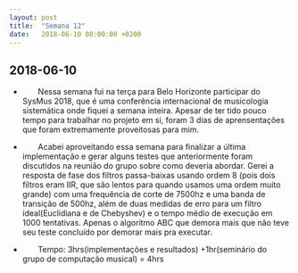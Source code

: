 ```yaml
---
layout: post
title:  "Semana 12"
date:   2018-06-10 00:00:00 +0200
---
```


## 2018-06-10

* &nbsp;&nbsp;&nbsp;&nbsp;&nbsp;&nbsp; Nessa semana fui na terça para Belo Horizonte participar do SysMus 2018, que é uma conferência internacional de musicologia sistemática onde fiquei a semana inteira. Apesar de ter tido pouco tempo para trabalhar no projeto em si, foram 3 dias de aprensentações que foram extremamente proveitosas para mim.
* &nbsp;&nbsp;&nbsp;&nbsp;&nbsp;&nbsp; Acabei aproveitando essa semana para finalizar a última implementação e gerar alguns testes que anteriormente foram discutidos na reunião do grupo sobre como deveria abordar. Gerei a resposta de fase dos filtros passa-baixas usando ordem 8 (pois dois filtros eram IIR, que são lentos para quando usamos uma ordem muito grande) com uma frequência de corte de 7500hz e uma banda de transição de 500hz, além de duas medidas de erro para um filtro ideal(Euclidiana e de Chebyshev) e o tempo médio de execução em 1000 tentativas. Apenas o algoritmo ABC que demora mais que não teve seu teste concluído por demorar mais pra executar.

* &nbsp;&nbsp;&nbsp;&nbsp;&nbsp;&nbsp; Tempo: 3hrs(implementações e resultados) +1hr(seminário do grupo de computação musical)  = 4hrs